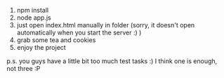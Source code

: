 1) npm install
2) node app.js
3) just open index.html manually in folder (sorry, it doesn't open automatically when you start the server :) )
4) grab some tea and cookies
5) enjoy the project

p.s. you guys have a little bit too much test tasks :) I think one is enough, not three :P
